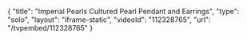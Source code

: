 {
    "title": "Imperial Pearls Cultured Pearl Pendant and Earrings",
    "type": "solo",
    "layout": "iframe-static",
    "videoId": "112328765",
    "url": "\/tvpembed\/112328765"
}